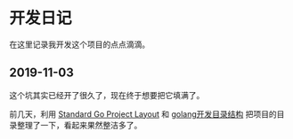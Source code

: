 # 开发日记

在这里记录我开发这个项目的点点滴滴。

## 2019-11-03

这个坑其实已经开了很久了，现在终于想要把它填满了。

前几天，利用 [Standard Go Project Layout](https://github.com/golang-standards/project-layout) 和 [golang开发目录结构](https://segmentfault.com/a/1190000012926524) 把项目的目录整理了一下，看起来果然整洁多了。
